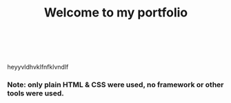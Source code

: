 <h1 align="center">Welcome to my portfolio</h1>



<br/>
<br/>
<br/>
<br/>

<p>heyyvldhvklfnfklvndlf</p>

<h3>Note: only plain HTML & CSS were used, no framework or other tools were used.</h3>

